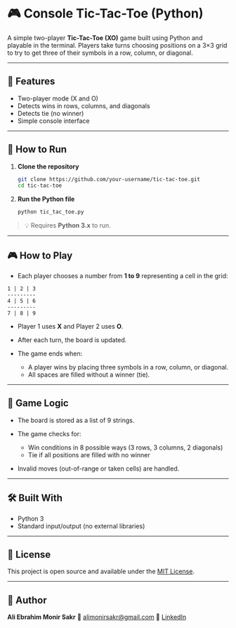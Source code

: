 # 🎮 Console Tic-Tac-Toe (Python)

A simple two-player **Tic-Tac-Toe (XO)** game built using Python and playable in the terminal. Players take turns choosing positions on a 3×3 grid to try to get three of their symbols in a row, column, or diagonal.

---

## 📌 Features

- Two-player mode (X and O)
- Detects wins in rows, columns, and diagonals
- Detects tie (no winner)
- Simple console interface

---

## 🚀 How to Run

1. **Clone the repository**
   ```bash
   git clone https://github.com/your-username/tic-tac-toe.git
   cd tic-tac-toe
    ```

2. **Run the Python file**

   ```bash
   python tic_tac_toe.py
   ```

> 💡 Requires **Python 3.x** to run.

---

## 🎮 How to Play

* Each player chooses a number from **1 to 9** representing a cell in the grid:

```
1 | 2 | 3
---------
4 | 5 | 6
---------
7 | 8 | 9
```

* Player 1 uses **X** and Player 2 uses **O**.
* After each turn, the board is updated.
* The game ends when:

  * A player wins by placing three symbols in a row, column, or diagonal.
  * All spaces are filled without a winner (tie).

---

## 🧠 Game Logic

* The board is stored as a list of 9 strings.
* The game checks for:

  * Win conditions in 8 possible ways (3 rows, 3 columns, 2 diagonals)
  * Tie if all positions are filled with no winner
* Invalid moves (out-of-range or taken cells) are handled.

---

## 🛠 Built With

* Python 3
* Standard input/output (no external libraries)

---

## 📄 License

This project is open source and available under the [MIT License](LICENSE).

---

## 👤 Author

**Ali Ebrahim Monir Sakr**
📧 [alimonirsakr@gmail.com](mailto:alimonirsakr@gmail.com)
🔗 [LinkedIn](https://www.linkedin.com/in/ali-monir-sakr)

```

